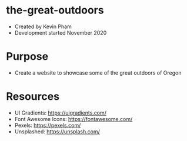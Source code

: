 # the-great-outdoors
- Created by Kevin Pham
- Development started November 2020

# Purpose
- Create a website to showcase some of the great outdoors of Oregon

# Resources
- UI Gradients: https://uigradients.com/
- Font Awesome Icons: https://fontawesome.com/
- Pexels: https://pexels.com/
- Unsplashed: https://unsplash.com/